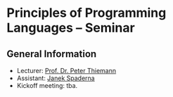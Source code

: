 # Principles of Programming Languages – Seminar 


## General Information

- Lecturer: [Prof. Dr. Peter Thiemann](/team/thiemann.md)
- Assistant: [Janek Spaderna](/team/spaderna.md)
- Kickoff meeting: tba.
